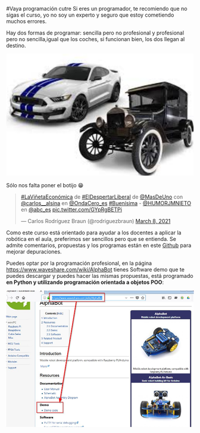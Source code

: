 #Vaya programación cutre
Si eres un programador, te recomiendo que no sigas el curso, yo no soy un experto y seguro que estoy cometiendo muchos errores.

Hay dos formas de programar: sencilla pero no profesional y profesional pero no sencilla,igual que los coches, si funcionan bien, los dos llegan al destino.

![](/assets/old-new-car.png)

Sólo nos falta poner el botijo 😁

<blockquote class="twitter-tweet"><p lang="es" dir="ltr"><a href="https://twitter.com/hashtag/LaVi%C3%B1etaEcon%C3%B3mica?src=hash&amp;ref_src=twsrc%5Etfw">#LaViñetaEconómica</a> de <a href="https://twitter.com/hashtag/ElDespertarLiberal?src=hash&amp;ref_src=twsrc%5Etfw">#ElDespertarLiberal</a> de <a href="https://twitter.com/MasDeUno?ref_src=twsrc%5Etfw">@MasDeUno</a> con <a href="https://twitter.com/carlos__alsina?ref_src=twsrc%5Etfw">@carlos__alsina</a> en <a href="https://twitter.com/OndaCero_es?ref_src=twsrc%5Etfw">@OndaCero_es</a> <a href="https://twitter.com/hashtag/Buen%C3%ADsima?src=hash&amp;ref_src=twsrc%5Etfw">#Buenísima</a> - <a href="https://twitter.com/HUMORJMNIETO?ref_src=twsrc%5Etfw">@HUMORJMNIETO</a> en <a href="https://twitter.com/abc_es?ref_src=twsrc%5Etfw">@abc_es</a> <a href="https://t.co/GYpRgBETPi">pic.twitter.com/GYpRgBETPi</a></p>&mdash; Carlos Rodríguez Braun (@rodriguezbraun) <a href="https://twitter.com/rodriguezbraun/status/1368818048161964032?ref_src=twsrc%5Etfw">March 8, 2021</a></blockquote> <script async src="https://platform.twitter.com/widgets.js" charset="utf-8"></script>

Como este curso está orientado para ayudar a los docentes a aplicar la robótica en el aula, preferimos ser sencillos pero que se entienda. Se admite comentarios, propuestas y los programas están en este [Github](https://github.com/JavierQuintana/AlphabotPython/) para mejorar depuraciones.

Puedes optar por la programación profesional, en la página https://www.waveshare.com/wiki/AlphaBot tienes Software demo que te puedes descargar y puedes hacer las mismas propuestas, está programado **en Python y utilizando programación orientada a objetos POO**:

![](/assets/descargawiki.jpg)
